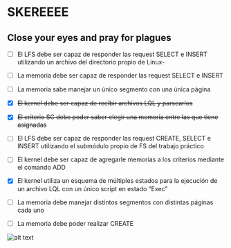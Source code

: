 # **SKEREEEE**
## Close your eyes and pray for plagues

- [ ] El LFS debe ser capaz de responder las request SELECT e INSERT utilizando un archivo del directorio propio de Linux-
- [ ] La memoria debe ser capaz de responder las request SELECT e INSERT
- [ ] La memoria sabe manejar un único segmento con una única página
- [x] ~~El kernel debe ser capaz de recibir archivos LQL y parsearlos~~
- [X] ~~El criterio SC debe poder saber elegir una memoria entre las que tiene asignadas~~
- [ ] El LFS debe ser capaz de responder las request CREATE, SELECT e INSERT utilizando el submódulo propio de FS del trabajo práctico
- [ ] El kernel debe ser capaz de agregarle memorias a los criterios mediante el comando ADD
- [X] El kernel utiliza un esquema de múltiples estados para la ejecución de un archivo LQL con un único script en estado “Exec”
- [ ] La memoria debe manejar distintos segmentos con distintas páginas cada uno
- [ ] La memoria debe poder realizar CREATE


![alt text](http://inn.spb.ru/images/300/DSC100357638.jpg ":(")
